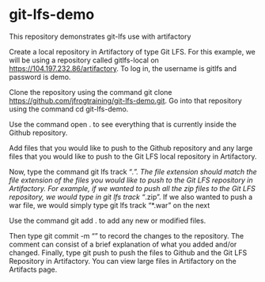 # git-lfs-demo
This repository demonstrates git-lfs use with artifactory

Create a local repository in Artifactory of type Git LFS. For this example, we will be using a repository called gitlfs-local on https://104.197.232.86/artifactory. To log in, the username is gitlfs and password is demo.

Clone the repository using the command git clone https://github.com/jfrogtraining/git-lfs-demo.git.
Go into that repository using the command cd git-lfs-demo.

Use the command open . to see everything that is currently inside the Github repository.

Add files that you would like to push to the Github repository and any large files that you would like to push to the Git LFS local repository in Artifactory.

Now, type the command git lfs track “*.<file extension>”. The file extension should match the file extension of the files you would like to push to the Git LFS repository in Artifactory. For example, if we wanted to push all the zip files to the Git LFS repository, we would type in git lfs track “*.zip”. If we also wanted to push a war file, we would simply type git lfs track “*.war” on the next

Use the command git add . to add any new or modified files.

Then type git commit -m “<comments>” to record the changes to the repository. The comment can consist of a brief explanation of what you added and/or changed. Finally, type git push to push the files to Github and the Git LFS Repository in Artifactory. You can view large files in Artifactory on the Artifacts page.

